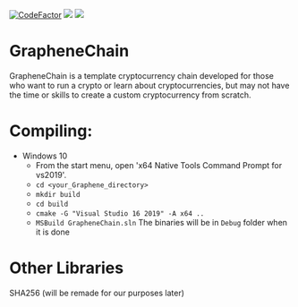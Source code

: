 [![CodeFactor](https://www.codefactor.io/repository/github/graphene-dev/graphenechain/badge/master)](https://www.codefactor.io/repository/github/graphene-dev/graphenechain/overview/master)
[![](https://tokei.rs/b1/github/Graphene-Dev/GrapheneChain?category=lines)](https://github.com/Graphene-Dev/GrapheneChain)
[![](https://tokei.rs/b1/github/Graphene-Dev/GrapheneChain?category=files)](https://github.com/Graphene-Dev/GrapheneChain)

# GrapheneChain
GrapheneChain is a template cryptocurrency chain 
developed for those who want to run a crypto 
or learn about cryptocurrencies, 
but may not have the time or skills 
to create a custom cryptocurrency from scratch.

# Compiling:
* Windows 10
    - From the start menu, open 'x64 Native Tools Command Prompt for vs2019'.
    - `cd <your_Graphene_directory>`
    - `mkdir build`
    - `cd build`
    - `cmake -G "Visual Studio 16 2019" -A x64 ..`
    - `MSBuild GrapheneChain.sln`
    The binaries will be in `Debug` folder when it is done
      


# Other Libraries
SHA256 (will be remade for our purposes later)